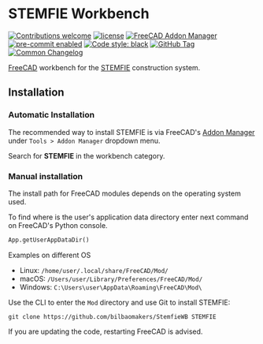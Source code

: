 # STEMFIE Workbench

[![Contributions welcome][ContribsW_badge]][ContribsW]
[![license][license_badge]][license]
[![FreeCAD Addon Manager][AddonMgr_badge]][AddonMgr]
[![pre-commit enabled][pre-commit_badge]][pre-commit]
[![Code style: black][black_badge]][black]
[![GitHub Tag][tag_bagde]][tag]
[![Common Changelog][cc_badge]][cc]

[FreeCAD][FreeCAD] workbench for the [STEMFIE][STEMFIE] construction system.

## Installation

### Automatic Installation

The recommended way to install STEMFIE is via FreeCAD's
[Addon Manager](https://wiki.freecad.org/Std_AddonMgr) under
`Tools > Addon Manager` dropdown menu.

Search for **STEMFIE** in the workbench category.

### Manual installation

The install path for FreeCAD modules depends on the operating system used.

To find where is the user's application data directory enter next command on
FreeCAD's Python console.

```python
App.getUserAppDataDir()
```

Examples on different OS

- Linux: `/home/user/.local/share/FreeCAD/Mod/`
- macOS: `/Users/user/Library/Preferences/FreeCAD/Mod/`
- Windows: `C:\Users\user\AppData\Roaming\FreeCAD\Mod\`

Use the CLI to enter the `Mod` directory and use Git to install STEMFIE:

```shell
git clone https://github.com/bilbaomakers/StemfieWB STEMFIE
```

If you are updating the code, restarting FreeCAD is advised.

[ContribsW]: ./CONTRIBUTING.md
[ContribsW_badge]: https://img.shields.io/badge/contributions-welcome-brightgreen.svg?style=flat
[license]: ./LICENSE
[license_badge]: <https://img.shields.io/github/license/bilbaomakers/StemfieWB>
[AddonMgr]: <https://github.com/FreeCAD/FreeCAD-addons>
[AddonMgr_badge]: <https://img.shields.io/badge/FreeCAD%20addon%20manager-available-brightgreen>
[pre-commit]: https://github.com/pre-commit/pre-commit
[pre-commit_badge]: https://img.shields.io/badge/pre--commit-enabled-brightgreen?logo=pre-commit
[black]: https://github.com/psf/black
[black_badge]: https://img.shields.io/badge/code%20style-black-000000.svg
[tag]: <https://github.com/bilbaomakers/StemfieWB/releases>
[tag_bagde]: <https://img.shields.io/github/v/tag/bilbaomakers/StemfieWB>
[cc_badge]: <https://common-changelog.org/badge.svg>
[cc]: <https://common-changelog.org>
[FreeCAD]: <https://freecad.org> "FreeCAD"
[STEMFIE]: <https://stemfie.org/> "STEMFIE"
